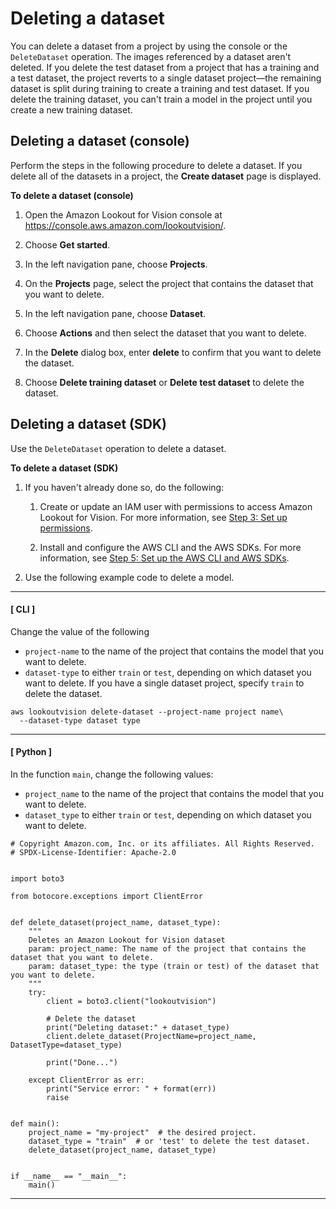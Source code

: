 # Deleting a dataset<a name="delete-dataset"></a>

You can delete a dataset from a project by using the console or the `DeleteDataset` operation\. The images referenced by a dataset aren't deleted\. If you delete the test dataset from a project that has a training and a test dataset, the project reverts to a single dataset project—the remaining dataset is split during training to create a training and test dataset\. If you delete the training dataset, you can't train a model in the project until you create a new training dataset\.

## Deleting a dataset \(console\)<a name="view-datasets-console"></a>

Perform the steps in the following procedure to delete a dataset\. If you delete all of the datasets in a project, the **Create dataset** page is displayed\.

**To delete a dataset \(console\)**

1. Open the Amazon Lookout for Vision console at [ https://console\.aws\.amazon\.com/lookoutvision/]( https://console.aws.amazon.com/lookoutvision/)\.

1. Choose **Get started**\. 

1. In the left navigation pane, choose **Projects**\. 

1. On the **Projects** page, select the project that contains the dataset that you want to delete\.

1. In the left navigation pane, choose **Dataset**\.

1. Choose **Actions** and then select the dataset that you want to delete\. 

1. In the **Delete** dialog box, enter **delete** to confirm that you want to delete the dataset\.

1. Choose **Delete training dataset** or **Delete test dataset** to delete the dataset\. 

## Deleting a dataset \(SDK\)<a name="view-datasets-sdk"></a>

Use the `DeleteDataset` operation to delete a dataset\.

**To delete a dataset \(SDK\)**

1. If you haven't already done so, do the following:

   1. Create or update an IAM user with permissions to access Amazon Lookout for Vision\. For more information, see [Step 3: Set up permissions](su-setup-permissions.md)\. 

   1. Install and configure the AWS CLI and the AWS SDKs\. For more information, see [Step 5: Set up the AWS CLI and AWS SDKs](su-awscli-sdk.md)\.

1. Use the following example code to delete a model\.

------
#### [ CLI ]

   Change the value of the following
   + `project-name` to the name of the project that contains the model that you want to delete\.
   + `dataset-type` to either `train` or `test`, depending on which dataset you want to delete\. If you have a single dataset project, specify `train` to delete the dataset\.

   ```
   aws lookoutvision delete-dataset --project-name project name\
     --dataset-type dataset type
   ```

------
#### [ Python ]

   In the function `main`, change the following values:
   + `project_name` to the name of the project that contains the model that you want to delete\.
   + `dataset_type` to either `train` or `test`, depending on which dataset you want to delete\.

   ```
   # Copyright Amazon.com, Inc. or its affiliates. All Rights Reserved.
   # SPDX-License-Identifier: Apache-2.0
   
   
   import boto3
   
   from botocore.exceptions import ClientError
   
   
   def delete_dataset(project_name, dataset_type):
       """
       Deletes an Amazon Lookout for Vision dataset
       param: project_name: The name of the project that contains the dataset that you want to delete.
       param: dataset_type: the type (train or test) of the dataset that you want to delete.
       """
       try:
           client = boto3.client("lookoutvision")
   
           # Delete the dataset
           print("Deleting dataset:" + dataset_type)
           client.delete_dataset(ProjectName=project_name, DatasetType=dataset_type)
   
           print("Done...")
   
       except ClientError as err:
           print("Service error: " + format(err))
           raise
   
   
   def main():
       project_name = "my-project"  # the desired project.
       dataset_type = "train"  # or 'test' to delete the test dataset.
       delete_dataset(project_name, dataset_type)
   
   
   if __name__ == "__main__":
       main()
   ```

------